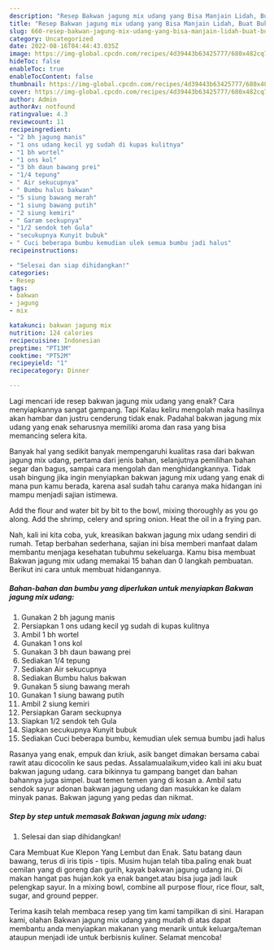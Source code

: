 ```yaml
---
description: "Resep Bakwan jagung mix udang yang Bisa Manjain Lidah, Buat Buka Puasa Enak Banget"
title: "Resep Bakwan jagung mix udang yang Bisa Manjain Lidah, Buat Buka Puasa Enak Banget"
slug: 660-resep-bakwan-jagung-mix-udang-yang-bisa-manjain-lidah-buat-buka-puasa-enak-banget
category: Uncategorized
date: 2022-08-16T04:44:43.035Z
image: https://img-global.cpcdn.com/recipes/4d39443b63425777/680x482cq70/bakwan-jagung-mix-udang-foto-resep-utama.jpg
hideToc: false
enableToc: true
enableTocContent: false
thumbnail: https://img-global.cpcdn.com/recipes/4d39443b63425777/680x482cq70/bakwan-jagung-mix-udang-foto-resep-utama.jpg
cover: https://img-global.cpcdn.com/recipes/4d39443b63425777/680x482cq70/bakwan-jagung-mix-udang-foto-resep-utama.jpg
author: Admin
authorAv: notfound
ratingvalue: 4.3
reviewcount: 11
recipeingredient:
- "2 bh jagung manis"
- "1 ons udang kecil yg sudah di kupas kulitnya"
- "1 bh wortel"
- "1 ons kol"
- "3 bh daun bawang prei"
- "1/4 tepung"
- " Air sekucupnya"
- " Bumbu halus bakwan"
- "5 siung bawang merah"
- "1 siung bawang putih"
- "2 siung kemiri"
- " Garam seckupnya"
- "1/2 sendok teh Gula"
- "secukupnya Kunyit bubuk"
- " Cuci beberapa bumbu kemudian ulek semua bumbu jadi halus"
recipeinstructions:

- "Selesai dan siap dihidangkan!"
categories:
- Resep
tags:
- bakwan
- jagung
- mix

katakunci: bakwan jagung mix 
nutrition: 124 calories
recipecuisine: Indonesian
preptime: "PT13M"
cooktime: "PT52M"
recipeyield: "1"
recipecategory: Dinner

---
```



Lagi mencari ide resep bakwan jagung mix udang yang enak? Cara menyiapkannya sangat gampang. Tapi Kalau keliru mengolah maka hasilnya akan hambar dan justru cenderung tidak enak. Padahal bakwan jagung mix udang yang enak seharusnya memiliki aroma dan rasa yang bisa memancing selera kita.


Banyak hal yang sedikit banyak mempengaruhi kualitas rasa dari bakwan jagung mix udang, pertama dari jenis bahan, selanjutnya pemilihan bahan segar dan bagus, sampai cara mengolah dan menghidangkannya. Tidak usah bingung jika ingin menyiapkan bakwan jagung mix udang yang enak di mana pun kamu berada, karena asal sudah tahu caranya maka hidangan ini mampu menjadi sajian istimewa.

Add the flour and water bit by bit to the bowl, mixing thoroughly as you go along. Add the shrimp, celery and spring onion. Heat the oil in a frying pan.


Nah, kali ini kita coba, yuk, kreasikan bakwan jagung mix udang sendiri di rumah. Tetap berbahan sederhana, sajian ini bisa memberi manfaat dalam membantu menjaga kesehatan tubuhmu sekeluarga. Kamu bisa membuat Bakwan jagung mix udang memakai 15 bahan dan 0 langkah pembuatan. Berikut ini cara untuk membuat hidangannya.

<!--inarticleads1-->

##### Bahan-bahan dan bumbu yang diperlukan untuk menyiapkan Bakwan jagung mix udang:

1. Gunakan 2 bh jagung manis
1. Persiapkan 1 ons udang kecil yg sudah di kupas kulitnya
1. Ambil 1 bh wortel
1. Gunakan 1 ons kol
1. Gunakan 3 bh daun bawang prei
1. Sediakan 1/4 tepung
1. Sediakan  Air sekucupnya
1. Sediakan  Bumbu halus bakwan
1. Gunakan 5 siung bawang merah
1. Gunakan 1 siung bawang putih
1. Ambil 2 siung kemiri
1. Persiapkan  Garam seckupnya
1. Siapkan 1/2 sendok teh Gula
1. Siapkan secukupnya Kunyit bubuk
1. Sediakan  Cuci beberapa bumbu, kemudian ulek semua bumbu jadi halus


Rasanya yang enak, empuk dan kriuk, asik banget dimakan bersama cabai rawit atau dicocolin ke saus pedas. Assalamualaikum,video kali ini aku buat bakwan jagung udang. cara bikinnya tu gampang banget dan bahan bahannya juga simpel. buat temen temen yang di kosan a. Ambil satu sendok sayur adonan bakwan jagung udang dan masukkan ke dalam minyak panas. Bakwan jagung yang pedas dan nikmat. 

<!--inarticleads2-->

##### Step by step untuk memasak Bakwan jagung mix udang:


1. Selesai dan siap dihidangkan!

Cara Membuat Kue Klepon Yang Lembut dan Enak. Satu batang daun bawang, terus di iris tipis - tipis. Musim hujan telah tiba.paling enak buat cemilan yang di goreng dan gurih, kayak bakwan jagung udang ini. Di makan hangat pas hujan.kok ya enak banget.atau bisa juga jadi lauk pelengkap sayur. In a mixing bowl, combine all purpose flour, rice flour, salt, sugar, and ground pepper. 

Terima kasih telah membaca resep yang tim kami tampilkan di sini. Harapan kami, olahan Bakwan jagung mix udang yang mudah di atas dapat membantu anda menyiapkan makanan yang menarik untuk keluarga/teman ataupun menjadi ide untuk berbisnis kuliner. Selamat mencoba!

